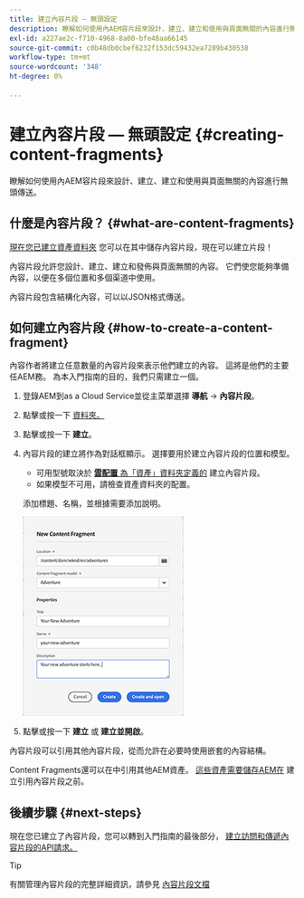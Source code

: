 ```yaml
---
title: 建立內容片段 — 無頭設定
description: 瞭解如何使用內AEM容片段來設計、建立、建立和使用與頁面無關的內容進行無頭傳送。
exl-id: a227ae2c-f710-4968-8a00-bfe48aa66145
source-git-commit: c0b48db0cbef6232f153dc59432ea7289b430538
workflow-type: tm+mt
source-wordcount: '348'
ht-degree: 0%

---
```


# 建立內容片段 — 無頭設定 {#creating-content-fragments}

瞭解如何使用內AEM容片段來設計、建立、建立和使用與頁面無關的內容進行無頭傳送。

## 什麼是內容片段？ {#what-are-content-fragments}

[現在您已建立資產資料夾](create-assets-folder.md) 您可以在其中儲存內容片段，現在可以建立片段！

內容片段允許您設計、建立、建立和發佈與頁面無關的內容。 它們使您能夠準備內容，以便在多個位置和多個渠道中使用。

內容片段包含結構化內容，可以以JSON格式傳送。

## 如何建立內容片段 {#how-to-create-a-content-fragment}

內容作者將建立任意數量的內容片段來表示他們建立的內容。 這將是他們的主要任AEM務。 為本入門指南的目的，我們只需建立一個。

1. 登錄AEM到as a Cloud Service並從主菜單選擇 **導航** -> **內容片段**。

1. 點擊或按一下 [資料夾。](create-assets-folder.md)
1. 點擊或按一下 **建立**。
1. 內容片段的建立將作為對話框顯示。
選擇要用於建立內容片段的位置和模型。

   * 可用型號取決於 [**雲配置** 為「資產」資料夾定義的](create-assets-folder.md) 建立內容片段。
   * 如果模型不可用，請檢查資產資料夾的配置。

   添加標題、名稱，並根據需要添加說明。

   ![「新建內容片段」對話框](/help/headless/content-fragments/assets/cfc-console-create.png)

1. 點擊或按一下 **建立** 或  **建立並開啟**。

內容片段可以引用其他內容片段，從而允許在必要時使用嵌套的內容結構。

Content Fragments還可以在中引用其他AEM資產。 [這些資產需要儲存AEM在](/help/assets/manage-digital-assets.md) 建立引用內容片段之前。

## 後續步驟 {#next-steps}

現在您已建立了內容片段，您可以轉到入門指南的最後部分， [建立訪問和傳遞內容片段的API請求。](create-api-request.md)

>[!TIP]
>
>有關管理內容片段的完整詳細資訊，請參見 [內容片段文檔](/help/sites-cloud/administering/content-fragments/content-fragments.md)
